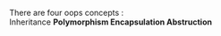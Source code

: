 There are four oops concepts :  
    <a> Inheritance
    <b> Polymorphism
    <c> Encapsulation
    <d> Abstruction
